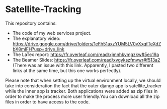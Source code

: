 # Satellite-Tracking
This repository contains:
- The code of my web services project.
- The explanatory video: https://drive.google.com/drive/folders/1eFh51axzYUM5LV0vXxqfTeXdZbX8mIFH?usp=drive_link
- The LaTex report: https://fr.overleaf.com/read/xjmnhkvmgzkw#5ec19a 
- The Beamer Slides: https://fr.overleaf.com/read/xvgykszfmvwr#f513a2
  (There was an issue with this link. Apparently, I pasted two different links at the same time, but this one works perfectly).


Please note that when setting up the virtual environment locally, we should take into consideration the fact that the outer django app is satellite_tracker while the inner app is tracker. Both applications were added as zip files in order to make the process more user friendly.You can download all the zip files in order to have access to the code.
